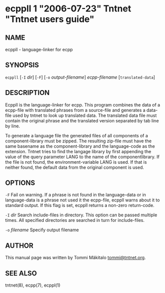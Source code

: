 ecppll 1 "2006-07-23" Tntnet "Tntnet users guide"
================================================

NAME
----

ecppll - language-linker for ecpp

SYNOPSIS
--------

`ecppll` [`-I` *dir*] [`-F`] [`-o` *output-filename*] *ecpp-filename* [`translated-data`]

DESCRIPTION
-----------

Ecppll is the language-linker for ecpp. This program combines the data of a
ecpp-file with translated phrases from a source-file and generates a data-file
used by tntnet to look up translated data. The translated data file must contain
the original phrase and the translated version separated by tab line by line.

To generate a language file the generated files of all components of a
component-library must be zipped. The resulting zip-file must have the same
basename as the component-library and the language-code as the extension. Tntnet
tries to find the langage library by first appending the value of the query
parameter LANG to the name of the componentlibrary. If the file is not found,
the environment-variable LANG is used. If that is neither found, the default
data from the original component is used.

OPTIONS
-------

`-F`
  Fail on warning. If a phrase is not found in the language-data or in
  language-data is a phrase not used it the ecpp-file, ecppll warns about it to
  standard output. If this flag is set, ecppll returns a non-zero return-code.

`-I` *dir*
  Search include-files in directory. This option can be passed multiple times.
  All specified directories are searched in turn for include-files.

`-o` *filename*
  Specify output filename

AUTHOR
------

This manual page was written by Tommi Mäkitalo <tommi@tntnet.org>.

SEE ALSO
--------

tntnet(8), ecpp(7), ecppl(1)

